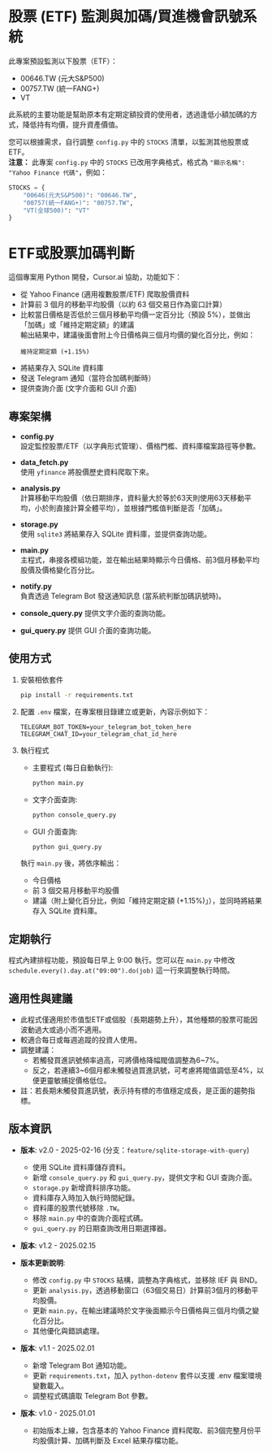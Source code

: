 # 股票 (ETF) 監測與加碼/買進機會訊號系統

此專案預設監測以下股票（ETF）：

- 00646.TW (元大S&P500)
- 00757.TW (統一FANG+)
- VT

此系統的主要功能是幫助原本有定期定額投資的使用者，透過逢低小額加碼的方式，降低持有均價，提升資產價值。

您可以根據需求，自行調整 `config.py` 中的 `STOCKS` 清單，以監測其他股票或 ETF。  
**注意：** 此專案 `config.py` 中的 `STOCKS` 已改用字典格式，格式為 `"顯示名稱": "Yahoo Finance 代碼"`，例如：
```python
STOCKS = {
    "00646(元大S&P500)": "00646.TW",
    "00757(統一FANG+)": "00757.TW",
    "VT(全球500)": "VT"
}
```

# ETF或股票加碼判斷

這個專案用 Python 開發，Cursor.ai 協助，功能如下：

- 從 Yahoo Finance (適用複數股票/ETF) 爬取股價資料
- 計算前 3 個月的移動平均股價（以約 63 個交易日作為窗口計算）
- 比較當日價格是否低於三個月移動平均價一定百分比（預設 5%），並做出「加碼」或「維持定期定額」的建議  
  輸出結果中，建議後面會附上今日價格與三個月均價的變化百分比，例如：
  ```
  維持定期定額 (+1.15%)
  ```
- 將結果存入 SQLite 資料庫
- 發送 Telegram 通知（當符合加碼判斷時）
- 提供查詢介面 (文字介面和 GUI 介面)

## 專案架構

- **config.py**  
  設定監控股票/ETF（以字典形式管理）、價格門檻、資料庫檔案路徑等參數。
  
- **data_fetch.py**  
  使用 `yfinance` 將股價歷史資料爬取下來。

- **analysis.py**  
  計算移動平均股價（依日期排序，資料量大於等於63天則使用63天移動平均，小於則直接計算全體平均），並根據門檻值判斷是否「加碼」。

- **storage.py**  
  使用 `sqlite3` 將結果存入 SQLite 資料庫，並提供查詢功能。

- **main.py**  
  主程式，串接各模組功能，並在輸出結果時顯示今日價格、前3個月移動平均股價及價格變化百分比。

- **notify.py**  
  負責透過 Telegram Bot 發送通知訊息 (當系統判斷加碼訊號時)。

- **console_query.py**
  提供文字介面的查詢功能。

- **gui_query.py**
  提供 GUI 介面的查詢功能。

## 使用方式

1. 安裝相依套件

   ```bash
   pip install -r requirements.txt
   ```

2. 配置 `.env` 檔案，在專案根目錄建立或更新，內容示例如下：
   ```plaintext
   TELEGRAM_BOT_TOKEN=your_telegram_bot_token_here
   TELEGRAM_CHAT_ID=your_telegram_chat_id_here
   ```

3. 執行程式

    - 主要程式 (每日自動執行):
        ```bash
        python main.py
        ```
    - 文字介面查詢:
        ```bash
        python console_query.py
        ```
    - GUI 介面查詢:
        ```bash
        python gui_query.py
        ```

   執行 `main.py` 後，將依序輸出：
   - 今日價格
   - 前 3 個交易月移動平均股價
   - 建議（附上變化百分比，例如「維持定期定額 (+1.15%)」），並同時將結果存入 SQLite 資料庫。

## 定期執行

程式內建排程功能，預設每日早上 9:00 執行。您可以在 `main.py` 中修改 `schedule.every().day.at("09:00").do(job)` 這一行來調整執行時間。

## 適用性與建議

- 此程式僅適用於市值型ETF或個股（長期趨勢上升），其他種類的股票可能因波動過大或過小而不適用。
- 較適合每日或每週追蹤的投資人使用。
- 調整建議：
  - 若觸發買進訊號頻率過高，可將價格降幅閥值調整為6~7%。
  - 反之，若連續3~6個月都未觸發過買進訊號，可考慮將閥值調低至4%，以便更靈敏捕捉價格低位。
- 註：若長期未觸發買進訊號，表示持有標的市值穩定成長，是正面的趨勢指標。

## 版本資訊

- **版本**: v2.0 - 2025-02-16 (分支：`feature/sqlite-storage-with-query`)
    -   使用 SQLite 資料庫儲存資料。
    -   新增 `console_query.py` 和 `gui_query.py`，提供文字和 GUI 查詢介面。
    -   `storage.py` 新增資料排序功能。
    -   資料庫存入時加入執行時間紀錄。
    -   資料庫的股票代號移除 `.TW`。
    -   移除 `main.py` 中的查詢介面程式碼。
    -   `gui_query.py` 的日期查詢改用日期選擇器。

- **版本**: v1.2 - 2025.02.15  
- **版本更新說明**:
   - 修改 `config.py` 中 `STOCKS` 結構，調整為字典格式，並移除 IEF 與 BND。
   - 更新 `analysis.py`，透過移動窗口（63個交易日）計算前3個月的移動平均股價。
   - 更新 `main.py`，在輸出建議時於文字後面顯示今日價格與三個月均價之變化百分比。
   - 其他優化與錯誤處理。

- **版本**: v1.1 - 2025.02.01  
  - 新增 Telegram Bot 通知功能。
  - 更新 `requirements.txt`，加入 `python-dotenv` 套件以支援 .env 檔案環境變數載入。
  - 調整程式碼讀取 Telegram Bot 參數。

- **版本**: v1.0 - 2025.01.01  
  - 初始版本上線，包含基本的 Yahoo Finance 資料爬取、前3個完整月份平均股價計算、加碼判斷及 Excel 結果存檔功能。